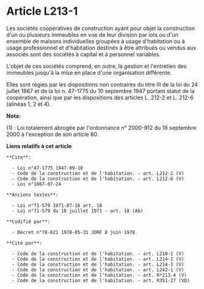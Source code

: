 # Article L213-1

Les sociétés coopératives de construction ayant pour objet la construction d'un ou plusieurs immeubles en vue de leur
division par lots ou d'un ensemble de maisons individuelles groupées à usage d'habitation ou à usage professionnel et
d'habitation destinés à être attribués ou vendus aux associés sont des sociétés à capital et à personnel variables.

L'objet de ces sociétés comprend, en outre, la gestion et l'entretien des immeubles jusqu'à la mise en place d'une
organisation différente.

Elles sont régies par les dispositions non contraires du titre III de la loi du 24 juillet 1867 et de la loi n. 47-1775 du 10
septembre 1947 portant statut de la coopération, ainsi que par les dispositions des articles L. 212-2 et L. 212-6 (alinéas 1,
2 et 4).

**Nota:**

(1) : Loi totalement abrogée par l'ordonnance n° 2000-912 du 18 septembre 2000 à l'exception de son article 80.

**Liens relatifs à cet article**

	**Cite**:

	  - Loi n°47-1775 1947-09-10
	  - Code de la construction et de l'habitation. - art. L212-2 (V)
	  - Code de la construction et de l'habitation. - art. L212-6 (V)
	  - Loi n°1867-07-24

	**Anciens textes**:

	  - Loi n°71-579 1971-07-16 art. 18
	  - Loi n°71-579 du 16 juillet 1971 - art. 18 (Ab)

	**Codifié par**:

	  - Décret n°78-621 1978-05-31 JORF 8 juin 1978

	**Cité par**:

	  - Code de la construction et de l'habitation. - art. L210-1 (V)
	  - Code de la construction et de l'habitation. - art. L214-1 (V)
	  - Code de la construction et de l'habitation. - art. L214-3 (V)
	  - Code de la construction et de l'habitation. - art. L242-1 (V)
	  - Code de la construction et de l'habitation. - art. R*213-4 (V)
	  - Code de la construction et de l'habitation. - art. R351-27 (VD)
